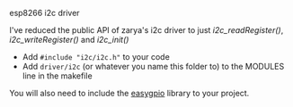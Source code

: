 esp8266 i2c driver

I've reduced the public API of zarya's i2c driver to just *i2c_readRegister()*, *i2c_writeRegister()* and *i2c_init()*

* Add ```#include "i2c/i2c.h"``` to your code
* Add ```driver/i2c``` (or whatever you name this folder to) to the MODULES line in the makefile

You will also need to include the [easygpio](https://github.com/eadf/esp8266_easygpio) library to your project.
